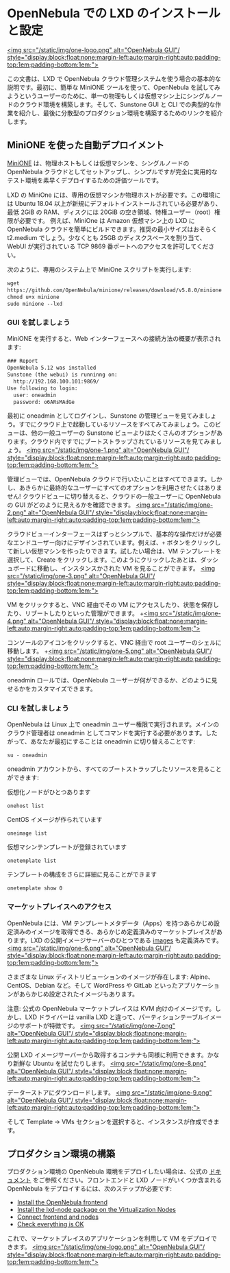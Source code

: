# OpenNebula での LXD のインストールと設定 <!-- Installing and configuring LXD on OpenNebula -->

[<img src="/static/img/one-logo.png" alt="OpenNebula GUI"/ style="display:block;float:none;margin-left:auto;margin-right:auto;padding-top:1em;padding-bottom:1em;">](https://opennebula.io)

<!--
This guide provides a walkthrough of the basics of the OpenNebula cloud management platform on LXD. First, we will use the simple MiniONE tool to build a single-node cloud environment inside a single physical or virtual machine for users looking to try out OpenNebula. Then, we will show a typical working session with the Sunstone GUI and the CLI. Finally, we will provide the links to build a distributed production environment.
-->
この文書は、LXD で OpenNebula クラウド管理システムを使う場合の基本的な説明です。最初に、簡単な MiniONE ツールを使って、OpenNebula を試してみようというユーザーのために、単一の物理もしくは仮想マシン上にシングルノードのクラウド環境を構築します。そして、Sunstone GUI と CLI での典型的な作業を紹介し、最後に分散型のプロダクション環境を構築するためのリンクを紹介します。

## MiniONE を使った自動デプロイメント <!-- Automated Deployment with MiniONE -->

<!--
[MiniONE](https://github.com/OpenNebula/minione) is an evaluation tool that sets up a physical host or a virtual machine as a single-node OpenNebula cloud to quickly deploy a simple but fully functional testing environment.
-->
[MiniONE](https://github.com/OpenNebula/minione) は、物理ホストもしくは仮想マシンを、シングルノードの OpenNebula クラウドとしてセットアップし、シンプルですが完全に実用的なテスト環境を素早くデプロイするための評価ツールです。

<!--
MiniONE for LXD requires a dedicated virtual machine or physical host with a fresh default installation of Ubuntu 18.04+, with at least 2 GiB RAM and 20 GiB free space on disk, and privileged user access (root). For example, MiniONE can be used to easily build an OpenNebula cloud based on LXD on an Amazon Virtual Machine. The minimum recommended size is t2.medium. Just allocate at least 25GB disk space and remember to allow access to the 9869 TCP port, where the WebUI will be running.
-->
LXD の MiniOne には、専用の仮想マシンか物理ホストが必要です。この環境には Ubuntu 18.04 以上が新規にデフォルトインストールされている必要があり、最低 2GiB の RAM、ディスクには 20GiB の空き領域、特権ユーザー（root）権限が必要です。
例えば、MiniOne は Amazon 仮想マシン上の LXD に OpenNebula クラウドを簡単にビルドできます。推奨の最小サイズはおそらく t2.medium でしょう。少なくとも 25GB のディスクスペースを割り当て、WebUI が実行されている TCP 9869 番ポートへのアクセスを許可してください。

<!--
Run the MiniONE script on the dedicated system, like this:
-->
次のように、専用のシステム上で MiniOne スクリプトを実行します:

    wget https://github.com/OpenNebula/minione/releases/download/v5.8.0/minione
    chmod u+x minione
    sudo minione --lxd

### GUI を試しましょう <!-- Try the GUI -->

<!--
Once MiniONE is running, you will get an overview with instructions on how to connect to the web interface:
-->
MiniONE を実行すると、Web インターフェースへの接続方法の概要が表示されます:

    ### Report
    OpenNebula 5.12 was installed
    Sunstone (the webui) is runninng on:
      http://192.168.100.101:9869/
    Use following to login:
      user: oneadmin
      password: o6ARsMAdGe

<!--
The first thing we are going to do now is to log in as oneadmin to take a look at the Admin View in Sunstone, which has more options than the other Sunstone views for regular users. Take a look at all the already bootstrapped resources in the cloud:
-->
最初に oneadmin としてログインし、Sunstone の管理ビューを見てみましょう。すでにクラウド上で起動しているリソースをすべてみてみましょう。このビューは、他の一般ユーザーの Sunstone ビューよりはたくさんのオプションがあります。クラウド内ですでにブートストラップされているリソースを見てみましょう。
[<img src="/static/img/one-1.png" alt="OpenNebula GUI"/ style="display:block;float:none;margin-left:auto;margin-right:auto;padding-top:1em;padding-bottom:1em;">](https://opennebula.io)

<!--
With the Admin View you can do anything you want with your OpenNebula cloud, but obviously you don’t want all those options available for the final users! Switch to the Cloud View to see how a regular user of your cloud will see the OpenNebula GUI.
-->
管理ビューでは、OpenNebula クラウドで行いたいことはすべてできます。しかし、あきらかに最終的なユーザーにすべてのオプションを利用させたくはありません! クラウドビューに切り替えると、クラウドの一般ユーザーに OpenNebula の GUI がどのように見えるかを確認できます。
[<img src="/static/img/one-2.png" alt="OpenNebula GUI"/ style="display:block;float:none;margin-left:auto;margin-right:auto;padding-top:1em;padding-bottom:1em;">](https://opennebula.io)

<!--
The Cloud View interface is much simpler and designed for end users that only need access to a set of basic operations. They can, for instance, create a new Virtual Machine by clicking the + button. If you want to try, just select the VM Template and click Create. After clicking on that option you will be taken to the dashboard, where you can now see your instantiated VMs.
-->
クラウドビューインターフェースはずっとシンプルで、基本的な操作だけが必要なエンドユーザー向けにデザインされています。例えば、`+` ボタンをクリックして新しい仮想マシンを作ったりできます。試したい場合は、VM テンプレートを選択して、Create をクリックします。このようにクリックしたあとは、ダッシュボードに移動し、インスタンスかされた VM を見ることができます。
[<img src="/static/img/one-3.png" alt="OpenNebula GUI"/ style="display:block;float:none;margin-left:auto;margin-right:auto;padding-top:1em;padding-bottom:1em;">](https://opennebula.io)

<!--
You can click on your VM and manage it: access it through VNC, save its state, reboot it, etc:
-->
VM をクリックすると、VNC 経由でその VM にアクセスしたり、状態を保存したり、リブートしたりといった管理ができます。
+[<img src="/static/img/one-4.png" alt="OpenNebula GUI"/ style="display:block;float:none;margin-left:auto;margin-right:auto;padding-top:1em;padding-bottom:1em;">](https://opennebula.io)

<!--
Clicking on the console icon will direct you to the root user shell via VNC:
-->
コンソールのアイコンをクリックすると、VNC 経由で root ユーザーのシェルに移動します。
+[<img src="/static/img/one-5.png" alt="OpenNebula GUI"/ style="display:block;float:none;margin-left:auto;margin-right:auto;padding-top:1em;padding-bottom:1em;">](https://opennebula.io)

<!--
With the oneadmin role you can customize what your OpenNebula cloud users can do and see.
-->
oneadmin ロールでは、OpenNebula ユーザーが何ができるか、どのように見せるかをカスタマイズできます。

### CLI を試しましょう <!-- Try the CLI -->

<!--
OpenNebula runs as the oneadmin user on the Linux system, so the main cloud administrator should run commands as that user too, therefore the first thing you need to do is to switch to oneadmin:
-->
OpenNebula は Linux 上で oneadmin ユーザー権限で実行されます。メインのクラウド管理者は oneadmin としてコマンドを実行する必要があります。したがって、あなたが最初にすることは oneadmin に切り替えることです:

    su - oneadmin

<!--
From the oneadmin account you can see all the already bootstrapped resources:
-->
oneadmin アカウントから、すべてのブートストラップしたリソースを見ることができます:

<!--
There is one virtualization node
-->
仮想化ノードがひとつあります

    onehost list

<!--
A CentOs image has been created
-->
CentOS イメージが作られています

    oneimage list

<!--
A Virtual Machine template is registered
-->
仮想マシンテンプレートが登録されています

    onetemplate list

<!--
You can see the template configuration in further detail
-->
テンプレートの構成をさらに詳細に見ることができます

    onetemplate show 0

### マーケットプレイスへのアクセス <!-- Access to MarketPlace -->
<!--
OpenNebula comes with predefined marketplaces where you can get a lot of preconfigured images with their VM Template metadata (Apps). It comes with a native integration with [images.linux containers.org](https://us.images.linuxcontainers.org/), one of the public LXD image servers.
-->
OpenNebula には、VM テンプレートメタデータ（Apps）を持つあらかじめ設定済みのイメージを取得できる、あらかじめ定義済みのマーケットプレイスがあります。LXD の公開イメージサーバーのひとつである [images](https://us.images.linuxcontainers.io) も定義済みです。
[<img src="/static/img/one-6.png" alt="OpenNebula GUI"/ style="display:block;float:none;margin-left:auto;margin-right:auto;padding-top:1em;padding-bottom:1em;">](https://opennebula.io)

<!--
There are various Linux distributions: Alpine, Centos, Debian etc and also some service images with preconfigured applications, like WordPress or GitLab.
-->
さまざまな Linux ディストリビューションのイメージが存在します: Alpine、CentOS、Debian など。そして WordPress や GitLab といったアプリケーションがあらかじめ設定されたイメージもあります。

<!--
NOTE: Images from the official OpenNebula Marketplace are KVM-ready images, however, the LXD driver, unlike Vanilla LXD, features support for partition table images.
-->
注意: 公式の OpenNebula マーケットプレイスは KVM 向けのイメージです。しかし、LXD ドライバーは vanilla LXD と違って、パーティションテーブルイメージのサポートが特徴です。
[<img src="/static/img/one-7.png" alt="OpenNebula GUI"/ style="display:block;float:none;margin-left:auto;margin-right:auto;padding-top:1em;padding-bottom:1em;">](https://opennebula.io)

<!--
Containers from the public LXD image server are available as well. We can try some quite fresh Ubuntu.
-->
公開 LXD イメージサーバーから取得するコンテナも同様に利用できます。かなり新鮮な Ubuntu を試せたりします。
[<img src="/static/img/one-8.png" alt="OpenNebula GUI"/ style="display:block;float:none;margin-left:auto;margin-right:auto;padding-top:1em;padding-bottom:1em;">](https://opennebula.io)

<!--
And download it to the datastore.
-->
データーストアにダウンロードします。
[<img src="/static/img/one-9.png" alt="OpenNebula GUI"/ style="display:block;float:none;margin-left:auto;margin-right:auto;padding-top:1em;padding-bottom:1em;">](https://opennebula.io)

<!--
Now when you go to the Template -> VMs section you can instantiate it.
-->
そして Template -> VMs セクションを選択すると、インスタンスが作成できます。

## プロダクション環境の構築 <!-- Building a Production  Installation -->
<!--
If you want to deploy a production OpenNebula environment please refer to our [documentation](http://docs.opennebula.io/5.12). Deploying an OpenNebula cloud with a front-end and several LXD virtualization nodes requires the following steps:
-->
プロダクション環境の OpenNebula 環境をデプロイしたい場合は、公式の [ドキュメント](http://docs.opennebula.io/5.12) をご参照ください。フロントエンドと LXD ノードがいくつか含まれる OpenNebula をデプロイするには、次のステップが必要です:

* [Install the OpenNebula frontend](http://docs.opennebula.io/5.12/deployment/opennebula_installation/frontend_installation.html)
* [Install the lxd-node package on the Virtualization Nodes](http://docs.opennebula.io/5.12/deployment/node_installation/lxd_node_installation.html)
* [Connect frontend and nodes](http://docs.opennebula.io/5.12/deployment/node_installation/lxd_node_installation.html#step-6-adding-a-host-to-opennebula)
* [Check everything is OK](http://docs.opennebula.io/5.12/deployment/node_installation/verify.html#verify-installation)

<!--
You can now deploy VMs using apps from the marketplaces
-->
これで、マーケットプレイスのアプリケーションを利用して VM をデプロイできます。
[<img src="/static/img/one-logo.png" alt="OpenNebula GUI"/ style="display:block;float:none;margin-left:auto;margin-right:auto;padding-top:1em;padding-bottom:1em;">](https://opennebula.io)

